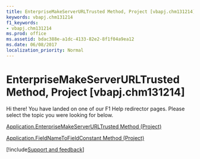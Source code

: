 ```yaml
---
title: EnterpriseMakeServerURLTrusted Method, Project [vbapj.chm131214]
keywords: vbapj.chm131214
f1_keywords:
- vbapj.chm131214
ms.prod: office
ms.assetid: bdac388e-a1dc-4133-82e2-8f1f04a9ea12
ms.date: 06/08/2017
localization_priority: Normal
---
```



# EnterpriseMakeServerURLTrusted Method, Project [vbapj.chm131214]

Hi there! You have landed on one of our F1 Help redirector pages. Please select the topic you were looking for below.

[Application.EnterpriseMakeServerURLTrusted Method (Project)](http://msdn.microsoft.com/library/c91df8a2-370c-5f56-c6b4-44239d613ba6%28Office.15%29.aspx)

[Application.FieldNameToFieldConstant Method (Project)](http://msdn.microsoft.com/library/0830db06-22a7-3ca5-c9ca-f9efbc360767%28Office.15%29.aspx)

[!include[Support and feedback](~/includes/feedback-boilerplate.md)]
